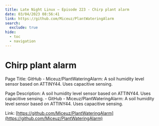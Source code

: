 ```yaml
---
title: Late Night Linux – Episode 223 - Chirp plant alarm
date: 03/04/2023 08:56:41
link: https://github.com/Miceuz/PlantWateringAlarm
search:
  exclude: true
hide:
  - toc
  - navigation
---
```


# Chirp plant alarm

Page Title: GitHub - Miceuz/PlantWateringAlarm: A soil humidity level sensor based on ATTINY44. Uses capacitive sensing.

Page Description: A soil humidity level sensor based on ATTINY44. Uses capacitive sensing. - GitHub - Miceuz/PlantWateringAlarm: A soil humidity level sensor based on ATTINY44. Uses capacitive sensing. 

Link: [https://github.com/Miceuz/PlantWateringAlarm](https://github.com/Miceuz/PlantWateringAlarm)